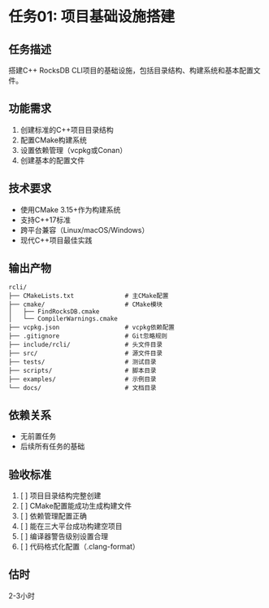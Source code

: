 # 任务01: 项目基础设施搭建

## 任务描述
搭建C++ RocksDB CLI项目的基础设施，包括目录结构、构建系统和基本配置文件。

## 功能需求
1. 创建标准的C++项目目录结构
2. 配置CMake构建系统
3. 设置依赖管理（vcpkg或Conan）
4. 创建基本的配置文件

## 技术要求
- 使用CMake 3.15+作为构建系统
- 支持C++17标准
- 跨平台兼容（Linux/macOS/Windows）
- 现代C++项目最佳实践

## 输出产物
```
rcli/
├── CMakeLists.txt              # 主CMake配置
├── cmake/                      # CMake模块
│   ├── FindRocksDB.cmake
│   └── CompilerWarnings.cmake
├── vcpkg.json                  # vcpkg依赖配置
├── .gitignore                  # Git忽略规则
├── include/rcli/               # 头文件目录
├── src/                        # 源文件目录
├── tests/                      # 测试目录
├── scripts/                    # 脚本目录
├── examples/                   # 示例目录
└── docs/                       # 文档目录
```

## 依赖关系
- 无前置任务
- 后续所有任务的基础

## 验收标准
1. [ ] 项目目录结构完整创建
2. [ ] CMake配置能成功生成构建文件
3. [ ] 依赖管理配置正确
4. [ ] 能在三大平台成功构建空项目
5. [ ] 编译器警告级别设置合理
6. [ ] 代码格式化配置（.clang-format）

## 估时
2-3小时 